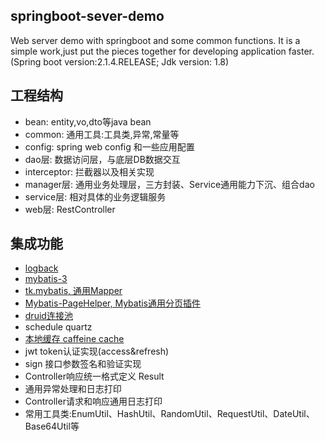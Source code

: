 ## springboot-sever-demo
Web server demo with springboot and some common functions.
It is a simple work,just put the pieces together for developing application faster.
(Spring boot version:2.1.4.RELEASE; Jdk version: 1.8)
## 工程结构
- bean: entity,vo,dto等java bean
- common: 通用工具:工具类,异常,常量等
- config: spring web config 和一些应用配置
- dao层: 数据访问层，与底层DB数据交互
- interceptor: 拦截器以及相关实现
- manager层: 通用业务处理层，三方封装、Service通用能力下沉、组合dao
- service层: 相对具体的业务逻辑服务
- web层: RestController

## 集成功能
- [logback](http://logback.qos.ch/)
- [mybatis-3](https://mybatis.org/mybatis-3/)
- [tk.mybatis, 通用Mapper](https://github.com/abel533/Mapper )
- [Mybatis-PageHelper, Mybatis通用分页插件](https://github.com/pagehelper/Mybatis-PageHelper)
- [druid连接池](https://github.com/alibaba/druid)
- schedule quartz
- [本地缓存 caffeine cache](https://github.com/ben-manes/caffeine)
- jwt token认证实现(access&refresh)
- sign 接口参数签名和验证实现
- Controller响应统一格式定义 Result<T>
- 通用异常处理和日志打印
- Controller请求和响应通用日志打印
- 常用工具类:EnumUtil、HashUtil、RandomUtil、RequestUtil、DateUtil、Base64Util等





